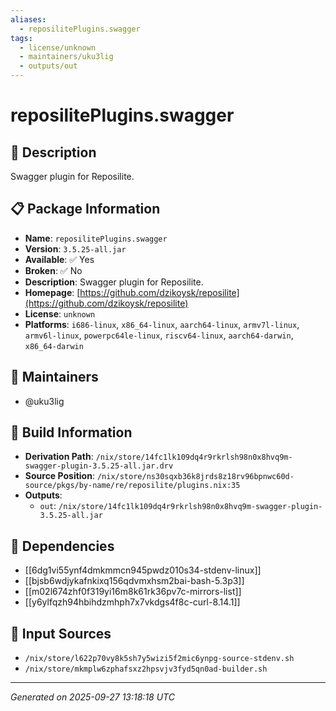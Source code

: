 ```yaml
---
aliases:
  - reposilitePlugins.swagger
tags:
  - license/unknown
  - maintainers/uku3lig
  - outputs/out
---
```


# reposilitePlugins.swagger

## 📝 Description

Swagger plugin for Reposilite.

## 📋 Package Information

- **Name**: `reposilitePlugins.swagger`
- **Version**: `3.5.25-all.jar`
- **Available**: ✅ Yes
- **Broken**: ✅ No
- **Description**: Swagger plugin for Reposilite.
- **Homepage**: [https://github.com/dzikoysk/reposilite](https://github.com/dzikoysk/reposilite)
- **License**: `unknown`
- **Platforms**: `i686-linux`, `x86_64-linux`, `aarch64-linux`, `armv7l-linux`, `armv6l-linux`, `powerpc64le-linux`, `riscv64-linux`, `aarch64-darwin`, `x86_64-darwin`
## 👥 Maintainers

- @uku3lig


## 🔧 Build Information

- **Derivation Path**: `/nix/store/14fc1lk109dq4r9rkrlsh98n0x8hvq9m-swagger-plugin-3.5.25-all.jar.drv`
- **Source Position**: `/nix/store/ns30sqxb36k8jrds8z18rv96bpnwc60d-source/pkgs/by-name/re/reposilite/plugins.nix:35`
- **Outputs**:
  - `out`:  `/nix/store/14fc1lk109dq4r9rkrlsh98n0x8hvq9m-swagger-plugin-3.5.25-all.jar`

## 🔗 Dependencies

- [[6dg1vi55ynf4dmkmmcn945pwdz010s34-stdenv-linux]]
- [[bjsb6wdjykafnkixq156qdvmxhsm2bai-bash-5.3p3]]
- [[m02l674zhf0f319yi16m8k61rk36pv7c-mirrors-list]]
- [[y6ylfqzh94hbihdzmhph7x7vkdgs4f8c-curl-8.14.1]]

## 📁 Input Sources

- `/nix/store/l622p70vy8k5sh7y5wizi5f2mic6ynpg-source-stdenv.sh`
- `/nix/store/mkmplw6zphafsxz2hpsvjv3fyd5qn0ad-builder.sh`

---
*Generated on 2025-09-27 13:18:18 UTC*
